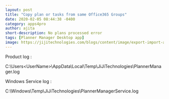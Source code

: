 ```yaml
---
layout: post
title: "Copy plan or tasks from same Office365 Groups"
date: 2020-02-05 08:44:38 -0400
category: apps4pro
author: ajita
short-description: No plans processed error
tags: [Planner Manager Desktop app]
image: https://jijitechnologies.com/blogs/content/image/export-import-all-tasks-plans-using-excel/banner-export-import-main.png
---
```

Product log : 

C:\Users\<UserName>\AppData\Local\Temp\JiJiTechnologies\PlannerManager.log 


Windows Service log : 

C:\Windows\Temp\JiJiTechnologies\PlannerManagerService.log 
 
